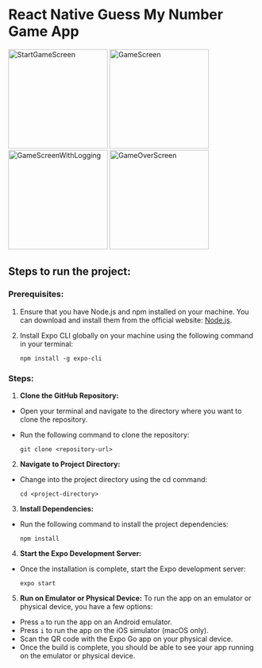 # React Native Guess My Number Game App

<img src="https://github.com/Krasilka/goals-app-rn/assets/14870744/dd264483-68b1-441c-b770-1aab4b190125" alt="StartGameScreen" width="200">
<img src="https://github.com/Krasilka/goals-app-rn/assets/14870744/0daae003-5a0c-4f35-88ff-9f129121a8f7" alt="GameScreen" width="200">
<img src="https://github.com/Krasilka/goals-app-rn/assets/14870744/4a359d11-404e-41b8-9fa9-c3b0393d83e2" alt="GameScreenWithLogging" width="200">
<img src="https://github.com/Krasilka/goals-app-rn/assets/14870744/97b414f4-9ca0-48b5-987d-bf0dad663c5b" alt="GameOverScreen" width="200">

## Steps to run the project:

### Prerequisites:

1. Ensure that you have Node.js and npm installed on your machine. You can download and install them from the official website: [Node.js](https://nodejs.org/en).
2. Install Expo CLI globally on your machine using the following command in your terminal:

   ```
   npm install -g expo-cli
   ```

### Steps:

1. **Clone the GitHub Repository:**

- Open your terminal and navigate to the directory where you want to clone the repository.
- Run the following command to clone the repository:

  ```
  git clone <repository-url>
  ```

2. **Navigate to Project Directory:**

- Change into the project directory using the cd command:

  ```
  cd <project-directory>
  ```

3. **Install Dependencies:**

- Run the following command to install the project dependencies:

  ```
  npm install
  ```

4. **Start the Expo Development Server:**

- Once the installation is complete, start the Expo development server:

  ```
  expo start
  ```

5. **Run on Emulator or Physical Device:**
   To run the app on an emulator or physical device, you have a few options:

- Press `a` to run the app on an Android emulator.
- Press `i` to run the app on the iOS simulator (macOS only).
- Scan the QR code with the Expo Go app on your physical device.
- Once the build is complete, you should be able to see your app running on the emulator or physical device.
